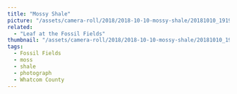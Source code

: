 ```yaml
---
title: "Mossy Shale"
picture: "/assets/camera-roll/2018/2018-10-10-mossy-shale/20181010_191932429_iOS.jpg"
related:
  - "Leaf at the Fossil Fields"
thumbnail: "/assets/camera-roll/2018/2018-10-10-mossy-shale/20181010_191932429_iOS-thumbnail.jpg"
tags:
  - Fossil Fields
  - moss
  - shale
  - photograph
  - Whatcom County
---
```

